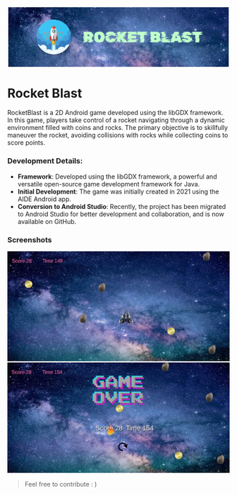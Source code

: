 <div align='center'>
  <img width='500px' src='https://raw.githubusercontent.com/aswanthabam/RocketBlast/0fd74443f61a7da4007c4557cc151e37b215bfb4/screenshots/Banner.png'/>
</div>

# Rocket Blast

RocketBlast is a 2D Android game developed using the libGDX framework. In this game, players take control of a rocket navigating through a dynamic environment filled with coins and rocks. The primary objective is to skillfully maneuver the rocket, avoiding collisions with rocks while collecting coins to score points.

### Development Details:

- **Framework**: Developed using the libGDX framework, a powerful and versatile open-source game development framework for Java.
- **Initial Development**: The game was initially created in 2021 using the AIDE Android app.
- **Conversion to Android Studio**: Recently, the project has been migrated to Android Studio for better development and collaboration, and is now available on GitHub.

### Screenshots

<img src='https://raw.githubusercontent.com/aswanthabam/RocketBlast/ae8960f1265353f36063185aff21495461bc161a/screenshots/Screenshot-Playing.jpg'/>
<img src='https://raw.githubusercontent.com/aswanthabam/RocketBlast/ae8960f1265353f36063185aff21495461bc161a/screenshots/Screenshpt-Game%20Over.jpg'/>

> Feel free to contribute : )
